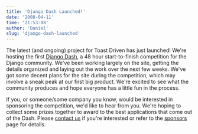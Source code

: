 ```yaml
---
title: 'Django Dash Launched!'
date: '2008-04-11'
time: '21:53:08'
author: 'Daniel'
slug: 'django-dash-launched'
---
```


<p>The latest (and ongoing) project for Toast Driven has just launched! We're hosting the first <a href="http://www.djangodash.com/" title="Django Dash">Django Dash</a>, a 48 hour start-to-finish competition for the Django community. We've been working largely on the site, getting the details organized and laying out the work over the next few weeks. We've got some decent plans for the site during the competition, which may involve a sneak peak at our first big product. We're excited to see what the community produces and hope everyone has a little fun in the process.</p>

<p>If you, or someone/some company you know, would be interested in sponsoring the competition, we'd like to hear from you. We're hoping to collect some prizes together to award to the best applications that come out of the Dash. Please <a href="/contact/" title="Contact Us">contact us</a> if you're interested or refer to the <a href="http://www.djangodash.com/sponsors/" title="Sponsors - Django Dash">sponsors</a> page for details.</p>